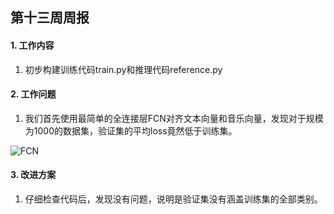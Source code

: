 ## 第十三周周报

#### 1. 工作内容

1. 初步构建训练代码train.py和推理代码reference.py

#### 2. 工作问题

1. 我们首先使用最简单的全连接层FCN对齐文本向量和音乐向量，发现对于规模为1000的数据集，验证集的平均loss竟然低于训练集。

![FCN](D:\codes\groupies\res\curves\1000\FCN.jpg)

#### 3. 改进方案

1. 仔细检查代码后，发现没有问题，说明是验证集没有涵盖训练集的全部类别。